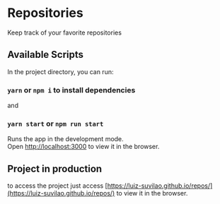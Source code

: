 # Repositories

Keep track of your favorite repositories

## Available Scripts

In the project directory, you can run:

### `yarn` or `npm i` to install dependencies

and

### `yarn start` or `npm run start`

Runs the app in the development mode.\
Open [http://localhost:3000](http://localhost:3000) to view it in the browser.

## Project in production

to access the project just access [https://luiz-suvilao.github.io/repos/](https://luiz-suvilao.github.io/repos/) to view it in the browser.

